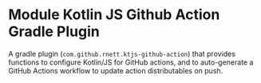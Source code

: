 # Module Kotlin JS Github Action Gradle Plugin

A gradle plugin (`com.github.rnett.ktjs-github-action`) that provides functions to configure Kotlin/JS for GitHub
actions, and to auto-generate a GitHub Actions workflow to update action distributables on push.